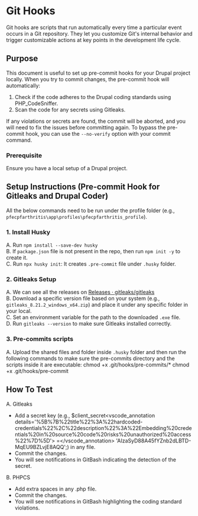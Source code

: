 # Git Hooks

Git hooks are scripts that run automatically every time a particular event occurs in a Git repository. They let you customize Git's internal behavior and trigger customizable actions at key points in the development life cycle.

## Purpose

This document is useful to set up pre-commit hooks for your Drupal project locally. When you try to commit changes, the pre-commit hook will automatically:
1. Check if the code adheres to the Drupal coding standards using PHP_CodeSniffer.
2. Scan the code for any secrets using Gitleaks.

If any violations or secrets are found, the commit will be aborted, and you will need to fix the issues before committing again. To bypass the pre-commit hook, you can use the `--no-verify` option with your commit command.

### Prerequisite

Ensure you have a local setup of a Drupal project.

## Setup Instructions (Pre-commit Hook for Gitleaks and Drupal Coder)

All the below commands need to be run under the profile folder (e.g., `pfecpfarthritis\app\profiles\pfecpfarthritis_profile`).

### 1. Install Husky

A. Run `npm install --save-dev husky`  
B. If `package.json` file is not present in the repo, then run `npm init -y` to create it.  
C. Run `npx husky init`: It creates `.pre-commit` file under `.husky` folder.

### 2. Gitleaks Setup

A. We can see all the releases on [Releases · gitleaks/gitleaks](https://github.com/gitleaks/gitleaks/releases)  
B. Download a specific version file based on your system (e.g., `gitleaks_8.21.2_windows_x64.zip`) and place it under any specific folder in your local.  
C. Set an environment variable for the path to the downloaded `.exe` file.  
D. Run `gitleaks --version` to make sure Gitleaks installed correctly.

### 3. Pre-commits scripts

A. Upload the shared files and folder inside `.husky` folder and then run the following commands to make sure the pre-commits directory and the scripts inside it are executable:
   chmod +x .git/hooks/pre-commits/*
   chmod +x .git/hooks/pre-commit

## How To Test
A. Gitleaks
  - Add a secret key (e.g., $client_secret<vscode_annotation details='%5B%7B%22title%22%3A%22hardcoded-credentials%22%2C%22description%22%3A%22Embedding%20credentials%20in%20source%20code%20risks%20unauthorized%20access%22%7D%5D'> =</vscode_annotation> 'AIzaSyD88A45fYZnb2dLBTD-MqEU9BZLvjE8AQQ';) in any file.
  - Commit the changes.
  - You will see notifications in GitBash indicating the detection of the secret.

B. PHPCS
   - Add extra spaces in any .php file.
   - Commit the changes.
   - You will see notifications in GitBash highlighting the coding standard violations.

